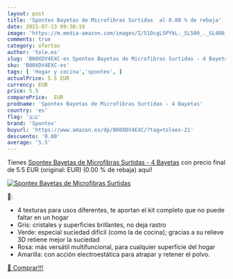 ```yaml
---
layout: post
title: 'Spontex Bayetas de Microfibras Surtidas  al 0.00 % de rebaja'
date: 2021-07-13 09:30:19
image: 'https://m.media-amazon.com/images/I/51OcgL5PYkL._SL500_._SL400_.jpg'
comments: true
category: ofertas
author: 'tole.es'
slug: 'B00XDV4EXC-es Spontex Bayetas de Microfibras Surtidas - 4 Bayetas'
sku: 'B00XDV4EXC-es'
tags: [ 'Hogar y cocina','spontex', ]
actualPrice: 5.5 EUR
currency: EUR
price: 5.5
comparePrice:  EUR
prodname: 'Spontex Bayetas de Microfibras Surtidas - 4 Bayetas'
country: 'es'
flag: '🇪🇸'
brand: 'Spontex'
buyurl: 'https://www.amazon.es/dp/B00XDV4EXC/?tag=tolees-21'
descuento: '0.00'
average: '5.5'
---
```


Tienes [Spontex Bayetas de Microfibras Surtidas - 4 Bayetas](https://www.amazon.es/dp/B00XDV4EXC/?tag=tolees-21) con precio final de  5.5 EUR (original:  EUR) (0.00 %  de rebaja) aqui!

[![Spontex Bayetas de Microfibras Surtidas ](https://m.media-amazon.com/images/I/51OcgL5PYkL._SL500_._SL400_.jpg)](https://www.amazon.es/dp/B00XDV4EXC/?tag=tolees-21)

🔎:

- 4 texturas para usos diferentes, te aportan el kit completo que no puede faltar en un hogar
- Gris: cristales y superficies brillantes, no deja rastro
- Verde: especial suciedad difícil (como la de cocina); gracias a su relieve 3D retiene mejor la suciedad
- Rosa: más versátil multifuncional, para cualquier superficie del hogar
- Amarilla: con acción electroestática para atrapar y retener el polvo.

[🛒 Comprar!!!](https://www.amazon.es/dp/B00XDV4EXC/?tag=tolees-21)
